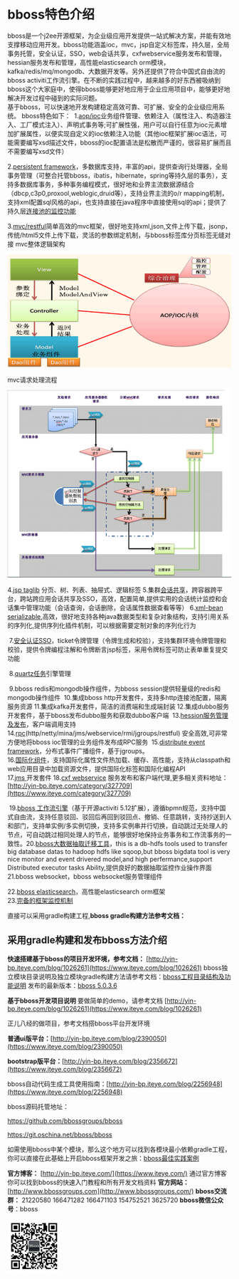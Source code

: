 # bboss特色介绍 

​       bboss是一个j2ee开源框架，为企业级应用开发提供一站式解决方案，并能有效地支撑移动应用开发。bboss功能涵盖ioc，mvc，jsp自定义标签库，持久层，全局事务托管，安全认证，SSO，web会话共享，cxfwebservice服务发布和管理，hessian服务发布和管理，高性能elasticsearch orm模块，kafka/redis/mq/mongodb、大数据开发等。另外还提供了符合中国式自由流的bboss activiti工作流引擎。在不断的实践过程中，越来越多的好东西被吸纳到bboss这个大家庭中，使得bboss能够更好地应用于企业应用项目中，能够更好地解决开发过程中碰到的实际问题。  
​     基于bboss，可以快速地开发构建稳定高效可靠、可扩展、安全的企业级应用系统。 
bboss特色如下： 
​    1.[aop/ioc](https://www.iteye.com/category/55606)业务组件管理、依赖注入（属性注入、构造器注入、工厂模式注入）、声明式事务等;可扩展性强，用户可以自行任意为ioc元素增加扩展属性，以便实现自定义的ioc依赖注入功能（其他ioc框架扩展ioc语法，可能需要编写xsd描述文件，bboss的ioc配置语法是松散而严谨的，很容易扩展而且不需要编写xsd文件）    

   2.[persistent framework](https://www.iteye.com/category/55607)，多数据库支持，丰富的api，提供查询行处理器，全局事务管理（可整合托管bboss，ibatis，hibernate，spring等持久层的事务），支持多数据库事务，多种事务编程模式，很好地和业界主流数据源结合（dbcp,c3p0,proxool,weblogic,druid等），支持业界主流的o/r mapping机制，支持xml配置sql风格的api，也支持直接在java程序中直接使用sql的api；提供了持久层[连接池的监控功能](https://www.iteye.com/blog/1147333) 

   3.[mvc/restful](https://www.iteye.com/category/132426)简单高效的mvc框架，很好地支持xml,json,文件上传下载，jsonp，传统/html5文件上传下载，灵活的参数绑定机制，与bboss标签库分页标签无缝对接 
mvc整体逻辑架构 

![](images/bboss/17122341_uHqw.gif)

mvc请求处理流程

![](images/bboss/17122341_YW9p.gif)

   4.[jsp taglib](https://www.iteye.com/category/69334) 分页、树、列表、抽屉式、逻辑标签 
    5.集群[会话共享](https://www.iteye.com/category/327553)，跨容器跨平台，跨站跨应用会话共享及SSO，高效，配置简单,提供实用的会话统计监控和会话集中管理功能（会话查询，会话删除，会话属性数据查看等等） 
    6.[xml-bean serializable](https://www.iteye.com/category/327708),高效，很好地支持各种java数据类型和复杂对象结构，支持引用关系的序列化,提供序列化插件机制，可以根据需要定制对象的序列化行为 

​    7.[安全认证SSO](https://www.iteye.com/category/327711)，ticket令牌管理（令牌生成和校验），支持集群环境令牌管理和校验，提供令牌编程注解和令牌断言jsp标签，采用令牌标签可防止表单重复提交功能    

​    8.[quartz任务](https://www.iteye.com/category/333270)引擎管理 

​    9.bboss redis和mongodb操作组件，为bboss session提供轻量级的redis和mongodb操作组件 
​    10.集成bboss http开发套件，支持多http连接池配置，隔离服务资源 
​    11.集成kafka开发套件，简洁的消费端和生成端封装 
​    12.集成dubbo服务开发套件，基于bboss发布dubbo服务和获取dubbo客户端 
​    13.[hession服务管理及发布](https://www.iteye.com/category/327710)，客户端调用支持     
​    14.[rpc](https://www.iteye.com/category/327706)(http/netty/mina/jms/webservice/rmi/jgroups/restful) 安全高效,可非常方便地将bboss ioc管理的业务组件发布成RPC服务 
​    15.[distribute event framework](https://www.iteye.com/category/65637)，分布式事件广播组件，基于jgroups。    
​    16.[国际化组件](https://www.iteye.com/category/327707)，支持国际化属性文件热加载、缓存、高性能，支持从classpath和web应用目录中加载资源文件，提供国际化标签和国际化编程API    
​    17.[jms ](https://www.iteye.com/blog/630527)开发套件 
  18.[cxf webservice](http://bbossgroups.group.iteye.com/group/wiki/3091-webservice-bboss-aop) 服务发布和客户端代理,更多相关资料地址：[http://yin-bp.iteye.com/category/327709](https://www.iteye.com/category/327709) 

​    19.[bboss 工作流引擎](https://www.iteye.com/category/327712)（基于开源activiti 5.12扩展），遵循bpmn规范，支持中国式自由流，支持任意驳回、驳回后再回到驳回点、撤销、任意跳转，支持抄送到人和部门，支持单实例/多实例切换，支持多实例串并行切换，自动跳过无处理人的节点，可自动跳过相同处理人的节点，能够很好地保持业务事务和工作流事务的一致性。 
​    20.[bboss大数据抽取迁移工具](https://www.iteye.com/category/344010)，this is a db-hdfs tools used to transfer big database datas to hadoop hdfs like sqoop,but bboss bigdata tool is very nice monitor and event drivered model,and high perfermance,support Distributed executor tasks Ability,提供良好的数据抽取监控作业操作界面    
​    21.bboss websocket，bboss websocket服务管理组件     

   22.[bboss elasticsearch](https://www.oschina.net/p/bboss-elastic)，高性能elasticsearch orm框架     
    23.[完备的框架监控机制](https://www.iteye.com/blog/2175018) 

直接可以采用gradle构建工程,**bboss gradle构建方法参考文档：** 

## **采用gradle构建和发布bboss方法介绍** 

**快速搭建基于bboss的项目开发环境，参考文档：** 
[http://yin-bp.iteye.com/blog/1026261](https://www.iteye.com/blog/1026261) 
bboss独立模块目录说明及独立模块gradle构建方法请参考文档：[bboss工程目录结构及功能说明](https://www.iteye.com/blog/2142959) 
发布的最新版本：[bboss 5.0.3.6](https://github.com/bbossgroups/bboss) 

**基于bboss开发项目说明** 
要做简单的demo，请参考文档 
[http://yin-bp.iteye.com/blog/1026261](https://www.iteye.com/blog/1026261) 

正儿八经的做项目，参考文档搭bboss平台开发环境

**普通ui版平台：**[http://yin-bp.iteye.com/blog/2390050](https://www.iteye.com/blog/2390050)

**bootstrap版平台：**[http://yin-bp.iteye.com/blog/2356672](https://www.iteye.com/blog/2356672)

bboss自动代码生成工具使用指南：[http://yin-bp.iteye.com/blog/2256948](https://www.iteye.com/blog/2256948) 

bboss源码托管地址： 

https://github.com/bbossgroups/bboss 

https://git.oschina.net/bboss/bboss
     
如需使用bboss中某个模块，那么这个地方可以找到各模块最小依赖gradle工程，你可以直接在此基础上开启bboss框架开发之旅：[bboss最佳实践案例](https://github.com/bbossgroups/bestpractice) 

**官方博客：** 
[http://yin-bp.iteye.com/](https://www.iteye.com/) 
通过官方博客你可以找到bboss的快速入门教程和所有开发文档资料 
**官方网站：** 
[http://www.bbossgroups.com](http://www.bbossgroups.com/) 
**bboss交流群：** 
21220580 
166471282 
166471103 
154752521 
3625720 
**bboss微信公众号**：bboss 

![](images/bboss/17122341_Bj3d.jpg)